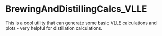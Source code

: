 # BrewingAndDistillingCalcs_VLLE
 This is a cool utility that can generate some basic VLLE calculations and plots - very helpful for distillation calculations.
